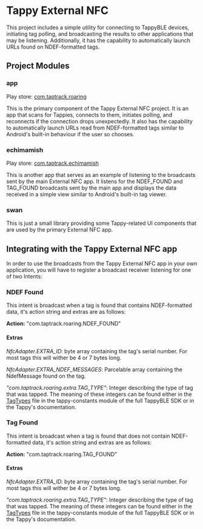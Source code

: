 # Tappy External NFC

This project includes a simple utility for connecting to TappyBLE devices, initiating tag polling,
and broadcasting the results to other applications that may be listening. Additionally, it has the
capability to automatically launch URLs found on NDEF-formatted tags.

## Project Modules

### app

Play store: [com.taptrack.roaring](https://play.google.com/store/apps/details?id=com.taptrack.roaring)

This is the primary component of the Tappy External NFC project. It is an app that scans for Tappies,
connects to them, initiates polling, and reconnects if the connection drops unexpectedly. It also has
the capability to automatically launch URLs read from NDEF-formatted tags similar to Android's
built-in behaviour if the user so chooses.

### echimamish

Play store: [com.taptrack.echimamish](https://play.google.com/store/apps/details?id=com.taptrack.echimamish)

This is another app that serves as an example of listening to the broadcasts sent by the main
External NFC app. It listens for the NDEF_FOUND and TAG_FOUND broadcasts sent by the main app
and displays the data received in a simple view similar to Android's built-in tag viewer.

### swan

This is just a small library providing some Tappy-related UI components that are used by the primary
External NFC app.

## Integrating with the Tappy External NFC app

In order to use the broadcasts from the Tappy External NFC app in your own application, you will
have to register a broadcast receiver listening for one of two Intents:

### NDEF Found

This intent is broadcast when a tag is found that contains NDEF-formatted data, it's action string
and extras are as follows:

__Action:__ "com.taptrack.roaring.NDEF_FOUND"

#### Extras
_NfcAdapter.EXTRA_ID_: byte array containing the tag's serial number. For most tags this will wither
be 4 or 7 bytes long.

_NfcAdapter.EXTRA_NDEF_MESSAGES_: Parcelable array containing the NdefMessage found on the tag.

_"com.taptrack.roaring.extra.TAG_TYPE"_: Integer describing the type of tag that was tapped. The meaning
of these integers can be found either in the [TagTypes](https://github.com/TapTrack/TappyBLE/blob/master/tappy-constants/src/main/java/com/taptrack/tcmptappy/tappy/constants/TagTypes.java)
file in the tappy-constants module of the full TappyBLE SDK or in the Tappy's documentation.


### Tag Found

This intent is broadcast when a tag is found that does not contain NDEF-formatted data, it's action string
and extras are as follows:

__Action:__ "com.taptrack.roaring.TAG_FOUND"

#### Extras
_NfcAdapter.EXTRA_ID_: byte array containing the tag's serial number. For most tags this will wither
be 4 or 7 bytes long.

_"com.taptrack.roaring.extra.TAG_TYPE"_: Integer describing the type of tag that was tapped. The meaning
of these integers can be found either in the [TagTypes](https://github.com/TapTrack/TappyBLE/blob/master/tappy-constants/src/main/java/com/taptrack/tcmptappy/tappy/constants/TagTypes.java)
file in the tappy-constants module of the full TappyBLE SDK or in the Tappy's documentation.
